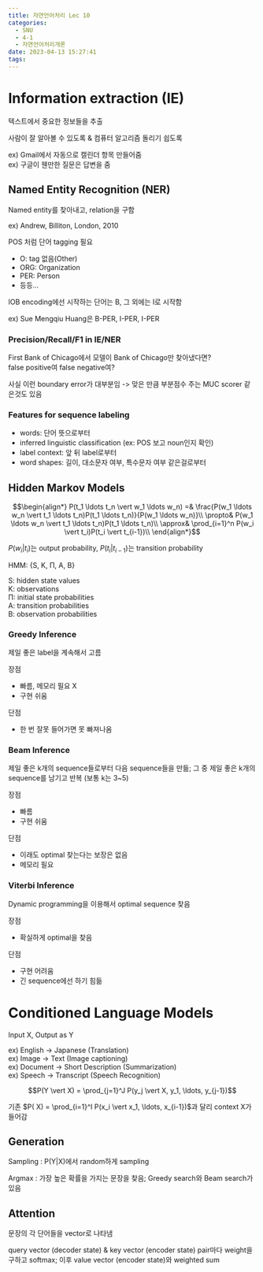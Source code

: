 ```yaml
---
title: 자연언어처리 Lec 10
categories:
  - SNU
  - 4-1
  - 자연언어처리개론
date: 2023-04-13 15:27:41
tags:
---
```


# Information extraction (IE)

텍스트에서 중요한 정보들을 추출

사람이 잘 알아볼 수 있도록 & 컴퓨터 알고리즘 돌리기 쉽도록

ex) Gmail에서 자동으로 캘린더 항목 만들어줌  
ex) 구글이 웬만한 질문은 답변을 줌

## Named Entity Recognition (NER)

Named entity를 찾아내고, relation을 구함

ex) Andrew, Billiton, London, 2010

POS 처럼 단어 tagging 필요

- O: tag 없음(Other)
- ORG: Organization
- PER: Person
- 등등...

IOB encoding에선 시작하는 단어는 B, 그 외에는 I로 시작함

ex) Sue Mengqiu Huang은 B-PER, I-PER, I-PER

### Precision/Recall/F1 in IE/NER

First Bank of Chicago에서 모델이 Bank of Chicago만 찾아냈다면?  
false positive여 false negative여?

사실 이런 boundary error가 대부분임 -> 맞은 만큼 부분점수 주는 MUC scorer 같은것도 있음

### Features for sequence labeling

- words: 단어 뜻으로부터
- inferred linguistic classification (ex: POS 보고 noun인지 확인)
- label context: 앞 뒤 label로부터
- word shapes: 길이, 대소문자 여부, 특수문자 여부 같은걸로부터

## Hidden Markov Models

$$\begin{align*}
  P(t_1 \ldots t_n \vert w_1 \ldots w_n) =& \frac{P(w_1 \ldots w_n \vert t_1 \ldots t_n)P(t_1 \ldots t_n)}{P(w_1 \ldots w_n)}\\
  \propto& P(w_1 \ldots w_n \vert t_1 \ldots t_n)P(t_1 \ldots t_n)\\
  \approx& \prod_{i=1}^n P(w_i \vert t_i)P(t_i \vert t_{i-1})\\
\end{align*}$$

$P(w_i \vert t_i)$는 output probability, $P(t_i \vert t_{i-1})$는 transition probability

HMM: {S, K, Π, A, B}

S: hidden state values  
K: observations  
Π: initial state probabilities  
A: transition probabilities  
B: observation probabilities

### Greedy Inference

제일 좋은 label을 계속해서 고름

장점

- 빠름, 메모리 필요 X
- 구현 쉬움

단점

- 한 번 잘못 들어가면 못 빠져나옴

### Beam Inference

제일 좋은 k개의 sequence들로부터 다음 sequence들을 만듦; 그 중 제일 좋은 k개의 sequence를 남기고 반복 (보통 k는 3~5)

장점

- 빠름
- 구현 쉬움

단점

- 이래도 optimal 찾는다는 보장은 없음
- 메모리 필요

### Viterbi Inference

Dynamic programming을 이용해서 optimal sequence 찾음

장점

- 확실하게 optimal을 찾음

단점

- 구현 어려움
- 긴 sequence에선 하기 힘듦

# Conditioned Language Models

Input X, Output as Y

ex) English -> Japanese (Translation)  
ex) Image -> Text (Image captioning)  
ex) Document -> Short Description (Summarization)  
ex) Speech -> Transcript (Speech Recognition)

$$P(Y \vert X) = \prod_{j=1}^J P(y_j \vert X, y_1, \ldots, y_{j-1})$$

기존 $P( X) = \prod_{i=1}^I P(x_i \vert x_1, \ldots, x_{i-1})$과 달리 context X가 들어감

## Generation

Sampling
: P(Y|X)에서 random하게 sampling

Argmax
: 가장 높은 확률을 가지는 문장을 찾음; Greedy search와 Beam search가 있음

## Attention

문장의 각 단어들을 vector로 나타냄

query vector (decoder state) & key vector (encoder state) pair마다 weight을 구하고 softmax; 이후 value vector (encoder state)와 weighted sum
